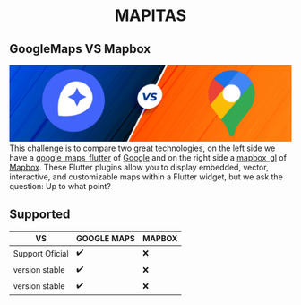 <H1 align="center">MAPITAS</H1>

## GoogleMaps VS Mapbox

![vs](assets/vs.png)
This challenge is to compare two great technologies, on the left side we have a [google_maps_flutter](https://pub.dev/packages/google_maps_flutter) of [Google](https://developers.google.com/maps) and on the right side a [mapbox_gl](https://pub.dev/packages/mapbox_gl)  of [Mapbox](https://www.mapbox.com/). These Flutter plugins allow you to display embedded, vector, interactive, and customizable maps within a Flutter widget, but we ask the question:
Up to what point?


## Supported 

|       VS         |     GOOGLE MAPS      |       MAPBOX       |
|     ------       |        ------        |       -----        | 
| Support Oficial  | :heavy_check_mark:   | :x:                |
| version stable   | :heavy_check_mark:   | :x:                |
| version stable   | :heavy_check_mark:   | :x:                |



